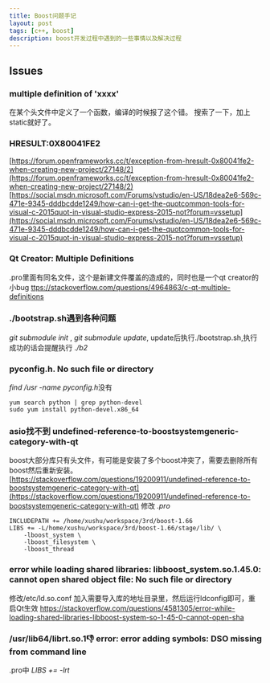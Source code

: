 ```yaml
---
title: Boost问题手记
layout: post
tags: [c++, boost]
description: boost开发过程中遇到的一些事情以及解决过程
---
```




## Issues

### multiple definition of 'xxxx'

在某个头文件中定义了一个函数，编译的时候报了这个错。
搜索了一下，加上static就好了。

### HRESULT:0X80041FE2

[https://forum.openframeworks.cc/t/exception-from-hresult-0x80041fe2-when-creating-new-project/27148/2](https://forum.openframeworks.cc/t/exception-from-hresult-0x80041fe2-when-creating-new-project/27148/2)
[https://social.msdn.microsoft.com/Forums/vstudio/en-US/18dea2e6-569c-471e-9345-dddbcdde1249/how-can-i-get-the-quotcommon-tools-for-visual-c-2015quot-in-visual-studio-express-2015-not?forum=vssetup](https://social.msdn.microsoft.com/Forums/vstudio/en-US/18dea2e6-569c-471e-9345-dddbcdde1249/how-can-i-get-the-quotcommon-tools-for-visual-c-2015quot-in-visual-studio-express-2015-not?forum=vssetup)

### Qt Creator: Multiple Definitions

.pro里面有同名文件，这个是新建文件覆盖的造成的，同时也是一个qt creator的小bug
[ttps://stackoverflow.com/questions/4964863/c-qt-multiple-definitions](tttps://stackoverflow.com/questions/4964863/c-qt-multiple-definitions)

###  ./bootstrap.sh遇到各种问题

*git submodule init* , *git submodule update*, update后执行./bootstrap.sh,执行成功的话会提醒执行 *./b2*
### pyconfig.h. No such file or directory

*find /usr -name pyconfig.h*没有

```
yum search python | grep python-devel
sudo yum install python-devel.x86_64
```
### asio找不到 undefined-reference-to-boostsystemgeneric-category-with-qt

boost大部分库只有头文件，有可能是安装了多个boost冲突了，需要去删除所有boost然后重新安装。
[https://stackoverflow.com/questions/19200911/undefined-reference-to-boostsystemgeneric-category-with-qt](https://stackoverflow.com/questions/19200911/undefined-reference-to-boostsystemgeneric-category-with-qt)
修改 *.pro*

```
INCLUDEPATH += /home/xushu/workspace/3rd/boost-1.66
LIBS += -L/home/xushu/workspace/3rd/boost-1.66/stage/lib/ \
    -lboost_system \
    -lboost_filesystem \
    -lboost_thread
```

### error while loading shared libraries: libboost_system.so.1.45.0: cannot open shared object file: No such file or directory

修改/etc/ld.so.conf 加入需要导入库的地址目录里，然后运行ldconfig即可，重启Qt生效
[https://stackoverflow.com/questions/4581305/error-while-loading-shared-libraries-libboost-system-so-1-45-0-cannot-open-sha
](https://stackoverflow.com/questions/4581305/error-while-loading-shared-libraries-libboost-system-so-1-45-0-cannot-open-sha
)

### /usr/lib64/librt.so.1:-1: error: error adding symbols: DSO missing from command line

.pro中 *LIBS += -lrt*